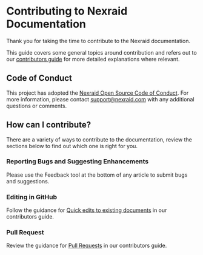 # Contributing to Nexraid Documentation

Thank you for taking the time to contribute to the Nexraid documentation.

This guide covers some general topics around contribution and refers out to our [contributors guide](https://docs.nexraid.com/contribute) for more detailed explanations where relevant.


## Code of Conduct

This project has adopted the [Nexraid Open Source Code of Conduct](https://docs.nexraid.com/codeofconduct/).
For more information, please contact [support@nexraid.com](mailto:support@nexraid.com) with any additional questions or comments.


## How can I contribute?

There are a variety of ways to contribute to the documentation, review the sections below to find out which one is right for you.


### Reporting Bugs and Suggesting Enhancements

Please use the Feedback tool at the bottom of any article to submit bugs and suggestions.


### Editing in GitHub

Follow the guidance for [Quick edits to existing documents](https://docs.nexraid.com/contribute/#quick-edits-to-existing-documents) in our contributors guide.


### Pull Request

Review the guidance for [Pull Requests](https://docs.nexraid.com/contribute/how-to-write-workflows-major#pull-request-processing) in our contributors guide.
